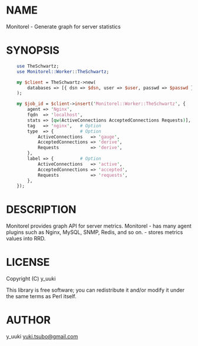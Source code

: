 # NAME

Monitorel - Generate graph for server statistics

# SYNOPSIS

```perl
    use TheSchwartz;
    use Monitorel::Worker::TheSchwartz;

    my $client = TheSchwartz->new(
        databases => [{ dsn => $dsn, user => $user, passwd => $passwd }],
    );

    my $job_id = $client->insert('Monitorel::Worker::TheSchwartz', {
        agent => 'Nginx',
        fqdn  => 'localhost',
        stats => [qw(ActiveConnections AcceptedConnections Requests)],
        tag   => 'nginx',   # Option
        type  => {          # Option
            ActiveConnections   => 'gauge',
            AcceptedConnections => 'derive',
            Requests            => 'derive',
        },
        label => {          # Option
            ActiveConnections   => 'active',
            AcceptedConnections => 'accepted',
            Requests            => 'requests',
        },
    });
```

# DESCRIPTION

Monitorel provides graph API for server metrics.
Monitorel
    - has many agent plugins such as Nginx, MySQL, SNMP, Redis, and so on.
    - stores metrics values into RRD.

# LICENSE

Copyright (C) y\_uuki

This library is free software; you can redistribute it and/or modify
it under the same terms as Perl itself.

# AUTHOR

y\_uuki <yuki.tsubo@gmail.com>
